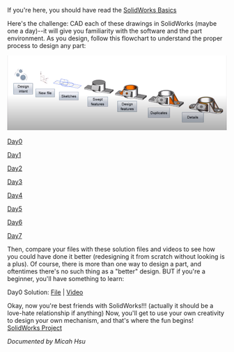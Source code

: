 If you're here, you should have read the [SolidWorks Basics](./Solidworks%20Basics.md)

Here's the challenge: CAD each of these drawings in SolidWorks (maybe one a day)--it will give you familiarity with the software and the part environment.
As you design, follow this flowchart to understand the proper process to design any part:

![Design Flow](./img/Part%20Design.png)

[Day0](./Challenge/day0%20shooter_motor_support.pdf)

[Day1](./Challenge/day1%20elevator_top_connector.pdf)

[Day2](./Challenge/day2%20intake_finger.PDF)

[Day3](./Challenge/day3%20hp_grabber.pdf)

[Day4](./Challenge/day4%20magazine_side_plate.PDF)

[Day5](./Challenge/day5%20fancy_chunk.pdf)

[Day6](./Challenge/day6.zip)

[Day7](./Challenge/day7%203_pneumatic_tank_holder.pdf)

Then, compare your files with these solution files and videos to see how you could have done it better (redesigning it from scratch without looking is a plus). Of course, there is more than one way to design a part, and oftentimes there's no such thing as a "better" design. BUT if you're a beginner, you'll have something to learn:

Day0 Solution: [File](./Challenge/day0%20solution.SLDPRT) | [Video](./Challenge/day0%20solution.mp4)

Okay, now you're best friends with SolidWorks!!! (actually it should be a love-hate relationship if anything) Now, you'll get to use your own creativity to design your own mechanism, and that's where the fun begins! [SolidWorks Project](./Solidworks%20Project-Gearbox.md)

_Documented by Micah Hsu_
